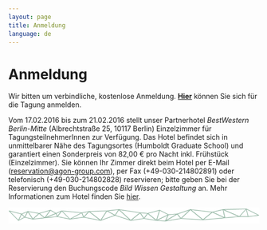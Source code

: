 ```yaml
---
layout: page
title: Anmeldung
language: de
---
```


# Anmeldung

Wir bitten um verbindliche, kostenlose Anmeldung. __[Hier](https://www.interdisciplinary-laboratory.hu-berlin.de/de/formular-anmeldung-tagung-zeichen-und-symbole-2015)__ können Sie sich für die Tagung anmelden.   

Vom 17.02.2016 bis zum 21.02.2016 stellt unser Partnerhotel _BestWestern Berlin-Mitte_ (Albrechtstraße 25, 10117 Berlin) Einzelzimmer für TagungsteilnehmerInnen zur Verfügung. Das Hotel befindet sich in unmittelbarer Nähe des Tagungsortes (Humboldt Graduate School) und garantiert einen Sonderpreis von 82,00 € pro Nacht inkl. Frühstück (Einzelzimmer). Sie können Ihr Zimmer direkt beim Hotel per E-Mail (reservation@agon-group.com), per Fax (+49-030-214802891) oder telefonisch (+49-030-214802828) reservieren; bitte geben Sie bei der Reservierung den Buchungscode _Bild Wissen Gestaltung_ an. Mehr Informationen zum Hotel finden Sie [hier](https://www.bestwestern.de/hotels/Berlin/BEST-WESTERN-Hotel-Berlin-Mitte/).

![Separator](../images/separator.png)
